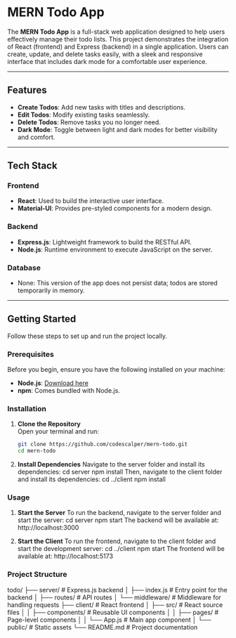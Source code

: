 # MERN Todo App

The **MERN Todo App** is a full-stack web application designed to help users effectively manage their todo lists. This project demonstrates the integration of React (frontend) and Express (backend) in a single application. Users can create, update, and delete tasks easily, with a sleek and responsive interface that includes dark mode for a comfortable user experience.

---

## Features

- **Create Todos**: Add new tasks with titles and descriptions.
- **Edit Todos**: Modify existing tasks seamlessly.
- **Delete Todos**: Remove tasks you no longer need.
- **Dark Mode**: Toggle between light and dark modes for better visibility and comfort.

---

## Tech Stack

### **Frontend**
- **React**: Used to build the interactive user interface.
- **Material-UI**: Provides pre-styled components for a modern design.

### **Backend**
- **Express.js**: Lightweight framework to build the RESTful API.
- **Node.js**: Runtime environment to execute JavaScript on the server.

### **Database**
- None: This version of the app does not persist data; todos are stored temporarily in memory.

---

## Getting Started

Follow these steps to set up and run the project locally.

### Prerequisites

Before you begin, ensure you have the following installed on your machine:
- **Node.js**: [Download here](https://nodejs.org/)
- **npm**: Comes bundled with Node.js.

### Installation

1. **Clone the Repository**  
   Open your terminal and run:
   ```bash
   git clone https://github.com/codescalper/mern-todo.git
   cd mern-todo
2. **Install Dependencies**
Navigate to the server folder and install its dependencies:
cd server
npm install
Then, navigate to the client folder and install its dependencies:
cd ../client
npm install

### Usage
1. **Start the Server**
To run the backend, navigate to the server folder and start the server:
   cd server
   npm start
The backend will be available at:
http://localhost:3000

2. **Start the Client**
To run the frontend, navigate to the client folder and start the development server:
   cd ../client
   npm start
The frontend will be available at:
http://localhost:5173

### Project Structure
todo/
├── server/        # Express.js backend
│   ├── index.js   # Entry point for the backend
│   ├── routes/    # API routes
│   └── middleware/ # Middleware for handling requests
├── client/        # React frontend
│   ├── src/       # React source files
│   │   ├── components/  # Reusable UI components
│   │   ├── pages/       # Page-level components
│   │   └── App.js       # Main app component
│   └── public/    # Static assets
└── README.md      # Project documentation



